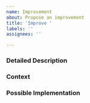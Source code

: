 ```yaml
---
name: Improvement
about: Propose an improvement
title: 'Improve '
labels: ''
assignees: ''

---
```


<!--- Please provide a short description in the title above -->
<!--- Please follow the naming conventions -->

### Detailed Description
<!--- Provide a detailed description of the improvement you are proposing -->

### Context
<!--- Why is this improvement important to you? -->
<!--- How can it benefit other users? -->

### Possible Implementation
<!--- Not obligatory, but suggest an idea for implementing this improvement -->
